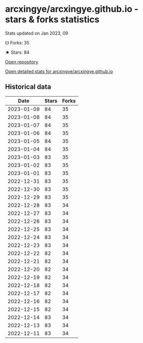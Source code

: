 # arcxingye/arcxingye.github.io - stars & forks statistics

Stats updated on Jan 2023, 09

☋ Forks: 35

★ Stars: 84

[Open repository](https://github.com/arcxingye/arcxingye.github.io)

[Open detailed stats for arcxingye/arcxingye.github.io](https://reviewgithub.com/rep/arcxingye/arcxingye.github.io)

## Historical data
| Date | Stars | Forks |
|------|-------|-------|
| 2023-01-09 | 84 | 35 | 
| 2023-01-08 | 84 | 35 | 
| 2023-01-07 | 84 | 35 | 
| 2023-01-06 | 84 | 35 | 
| 2023-01-05 | 84 | 35 | 
| 2023-01-04 | 84 | 35 | 
| 2023-01-03 | 83 | 35 | 
| 2023-01-02 | 83 | 35 | 
| 2023-01-01 | 83 | 35 | 
| 2022-12-31 | 83 | 35 | 
| 2022-12-30 | 83 | 35 | 
| 2022-12-29 | 83 | 35 | 
| 2022-12-28 | 83 | 34 | 
| 2022-12-27 | 83 | 34 | 
| 2022-12-26 | 83 | 34 | 
| 2022-12-25 | 83 | 34 | 
| 2022-12-24 | 83 | 34 | 
| 2022-12-23 | 83 | 34 | 
| 2022-12-22 | 82 | 34 | 
| 2022-12-21 | 82 | 34 | 
| 2022-12-20 | 82 | 34 | 
| 2022-12-19 | 82 | 34 | 
| 2022-12-18 | 82 | 34 | 
| 2022-12-17 | 82 | 34 | 
| 2022-12-16 | 82 | 34 | 
| 2022-12-15 | 82 | 34 | 
| 2022-12-14 | 83 | 34 | 
| 2022-12-13 | 83 | 34 | 
| 2022-12-11 | 83 | 34 | 

